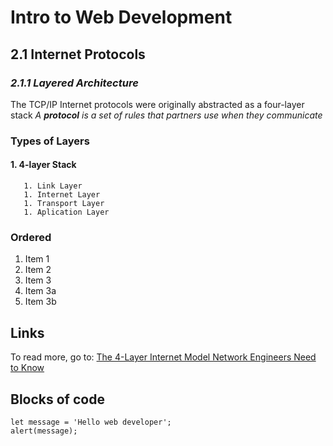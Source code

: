 # Intro to Web Development

## 2.1 Internet Protocols
### *2.1.1 Layered Architecture*
The TCP/IP Internet protocols were originally abstracted as a four-layer stack
*A **protocol** is a set of rules that partners use when they communicate*
### Types of Layers
#### 1. 4-layer Stack
       1. Link Layer
       1. Internet Layer
       1. Transport Layer
       1. Aplication Layer
      


### Ordered

1. Item 1
1. Item 2
1. Item 3
  1. Item 3a
  1. Item 3b


## Links

To read more, go to:  [The 4-Layer Internet Model Network Engineers Need to Know](https://le-james94.medium.com)

## Blocks of code

```
let message = 'Hello web developer';
alert(message);
```
